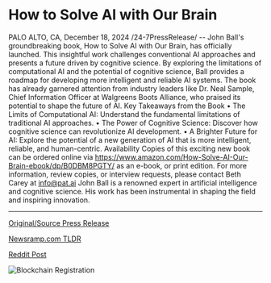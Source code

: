 # How to Solve AI with Our Brain

PALO ALTO, CA, December 18, 2024 /24-7PressRelease/ -- John Ball's groundbreaking book, How to Solve AI with Our Brain, has officially launched. This insightful work challenges conventional AI approaches and presents a future driven by cognitive science.  By exploring the limitations of computational AI and the potential of cognitive science, Ball provides a roadmap for developing more intelligent and reliable AI systems. The book has already garnered attention from industry leaders like Dr. Neal Sample, Chief Information Officer at Walgreens Boots Alliance, who praised its potential to shape the future of AI.  Key Takeaways from the Book  • The Limits of Computational AI: Understand the fundamental limitations of traditional AI approaches. • The Power of Cognitive Science: Discover how cognitive science can revolutionize AI development. • A Brighter Future for AI: Explore the potential of a new generation of AI that is more intelligent, reliable, and human-centric.  Availability  Copies of this exciting new book can be ordered online via https://www.amazon.com/How-Solve-AI-Our-Brain-ebook/dp/B0DBM8PGTY/ as an e-book, or print edition.  For more information, review copies, or interview requests, please contact Beth Carey at info@pat.ai  John Ball is a renowned expert in artificial intelligence and cognitive science. His work has been instrumental in shaping the field and inspiring innovation. 

---

[Original/Source Press Release](https://www.24-7pressrelease.com/press-release/517190/how-to-solve-ai-with-our-brain)
                    

[Newsramp.com TLDR](https://newsramp.com/curated-news/groundbreaking-book-launch-how-to-solve-ai-with-our-brain/4a8e783ec4c404f155f0aa90af2d011d) 

 



[Reddit Post](https://www.reddit.com/r/BookNews/comments/1hgx5m0/groundbreaking_book_launch_how_to_solve_ai_with/) 



![Blockchain Registration](https://cdn.newsramp.app/24-7PressRelease/qrcode/2412/18/takex9Ub.webp)